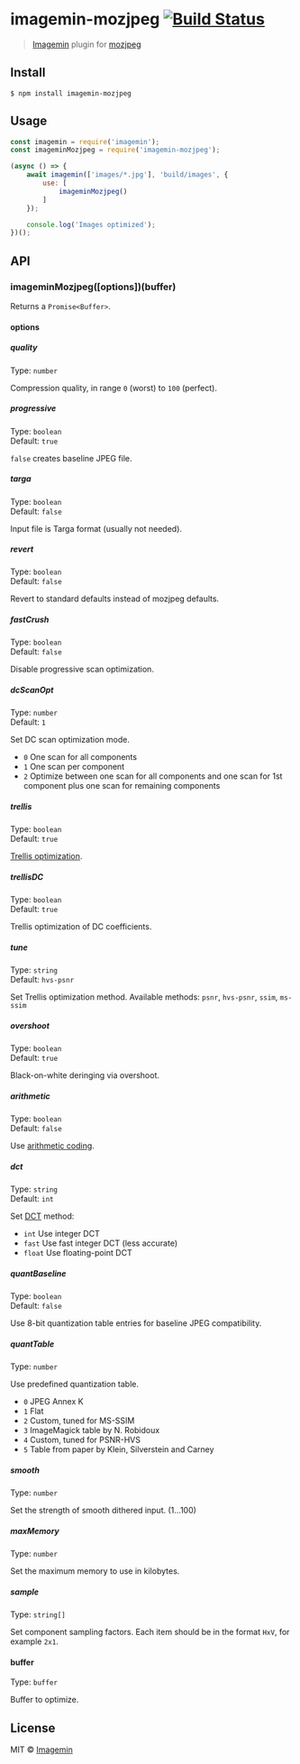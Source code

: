 # imagemin-mozjpeg [![Build Status](https://travis-ci.org/imagemin/imagemin-mozjpeg.svg?branch=master)](https://travis-ci.org/imagemin/imagemin-mozjpeg)

> [Imagemin](https://github.com/imagemin/imagemin) plugin for [mozjpeg](https://github.com/mozilla/mozjpeg)


## Install

```
$ npm install imagemin-mozjpeg
```


## Usage

```js
const imagemin = require('imagemin');
const imageminMozjpeg = require('imagemin-mozjpeg');

(async () => {
	await imagemin(['images/*.jpg'], 'build/images', {
		use: [
			imageminMozjpeg()
		]
	});

	console.log('Images optimized');
})();
```


## API

### imageminMozjpeg([options])(buffer)

Returns a `Promise<Buffer>`.

#### options

##### quality

Type: `number`

Compression quality, in range `0` (worst) to `100` (perfect).

##### progressive

Type: `boolean`<br>
Default: `true`

`false` creates baseline JPEG file.

##### targa

Type: `boolean`<br>
Default: `false`

Input file is Targa format (usually not needed).

##### revert

Type: `boolean`<br>
Default: `false`

Revert to standard defaults instead of mozjpeg defaults.

##### fastCrush

Type: `boolean`<br>
Default: `false`

Disable progressive scan optimization.

##### dcScanOpt

Type: `number`<br>
Default: `1`

Set DC scan optimization mode.

- `0` One scan for all components
- `1` One scan per component
- `2` Optimize between one scan for all components and one scan for 1st component plus one scan for remaining components

##### trellis

Type: `boolean`<br>
Default: `true`

[Trellis optimization](https://en.wikipedia.org/wiki/Trellis_quantization).

##### trellisDC

Type: `boolean`<br>
Default: `true`

Trellis optimization of DC coefficients.

##### tune

Type: `string`<br>
Default: `hvs-psnr`

Set Trellis optimization method. Available methods: `psnr`, `hvs-psnr`, `ssim`, `ms-ssim`

##### overshoot

Type: `boolean`<br>
Default: `true`

Black-on-white deringing via overshoot.

##### arithmetic

Type: `boolean`<br>
Default: `false`

Use [arithmetic coding](https://en.wikipedia.org/wiki/Arithmetic_coding).

##### dct

Type: `string`<br>
Default: `int`

Set [DCT](https://en.wikipedia.org/wiki/Discrete_cosine_transform) method:

- `int` Use integer DCT
- `fast` Use fast integer DCT (less accurate)
- `float` Use floating-point DCT

##### quantBaseline

Type: `boolean`<br>
Default: `false`

Use 8-bit quantization table entries for baseline JPEG compatibility.

##### quantTable

Type: `number`

Use predefined quantization table.

- `0` JPEG Annex K
- `1` Flat
- `2` Custom, tuned for MS-SSIM
- `3` ImageMagick table by N. Robidoux
- `4` Custom, tuned for PSNR-HVS
- `5` Table from paper by Klein, Silverstein and Carney

##### smooth

Type: `number`

Set the strength of smooth dithered input. (1...100)

##### maxMemory

Type: `number`

Set the maximum memory to use in kilobytes.

##### sample

Type: `string[]`

Set component sampling factors. Each item should be in the format `HxV`, for example `2x1`.

#### buffer

Type: `buffer`

Buffer to optimize.


## License

MIT © [Imagemin](https://github.com/imagemin)
